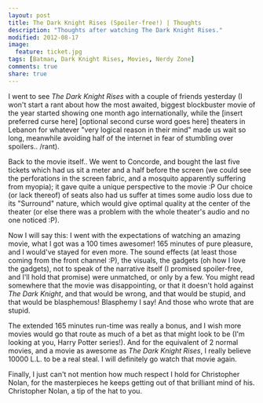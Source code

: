 ```yaml
---
layout: post
title: The Dark Knight Rises (Spoiler-free!) | Thoughts
description: "Thoughts after watching The Dark Knight Rises."
modified: 2012-08-17
image:
  feature: ticket.jpg
tags: [Batman, Dark Knight Rises, Movies, Nerdy Zone]
comments: true
share: true
---
```

  
I went to see *The Dark Knight Rises* with a couple of friends yesterday (I won't start a rant about how the most awaited, biggest blockbuster movie of the year started showing one month ago internationally, while the \[insert preferred curse here\] \[optional second curse word goes here\] theaters in Lebanon for whatever "very logical reason in their mind" made us wait so long, meanwhile avoiding half of the internet in fear of stumbling over spoilers.. /rant).  
  
Back to the movie itself.. We went to Concorde, and bought the last five tickets which had us sit a meter and a half before the screen (we could see the perforations in the screen fabric, and a mosquito apparently suffering from myopia); it gave quite a unique perspective to the movie :P Our choice (or lack thereof) of seats also had us suffer at times some audio loss due to its "Surround" nature, which would give optimal quality at the center of the theater (or else there was a problem with the whole theater's audio and no one noticed :P).  
  
Now I will say this: I went with the expectations of watching an amazing movie, what I got was a 100 times awesomer! 165 minutes of pure pleasure, and I would've stayed for even more. The sound effects (at least those coming from the front channel :P), the visuals, the gadgets (oh how I love the gadgets), not to speak of the narrative itself (I promised spoiler-free, and I'll hold that promise) were unmatched, or only by a few. You might read somewhere that the movie was disappointing, or that it doesn't hold against *The Dark Knight*, and that would be wrong, and that would be stupid, and that would be blasphemous! Blasphemy I say! And those who wrote that are stupid.  
  
The extended 165 minutes run-time was really a bonus, and I wish more movies would go that route as much of a bet as that might look to be (I'm looking at you, Harry Potter series!). And for the equivalent of 2 normal movies, and a movie as awesome as *The Dark Knight Rises*, I really believe 10000 L.L. to be a real steal. I will definitely go watch that movie again.  
  
Finally, I just can't not mention how much respect I hold for Christopher Nolan, for the masterpieces he keeps getting out of that brilliant mind of his. Christopher Nolan, a tip of the hat to you.